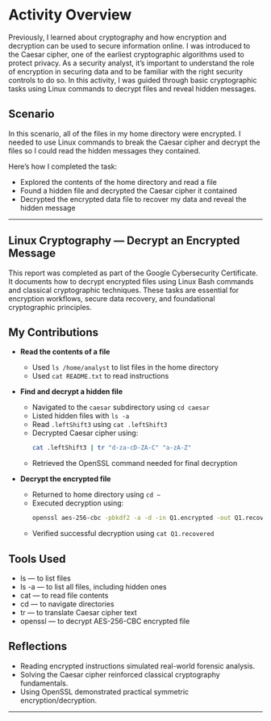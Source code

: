 # Activity Overview

Previously, I learned about cryptography and how encryption and decryption can be used to secure information online. I was introduced to the Caesar cipher, one of the earliest cryptographic algorithms used to protect privacy. As a security analyst, it’s important to understand the role of encryption in securing data and to be familiar with the right security controls to do so. In this activity, I was guided through basic cryptographic tasks using Linux commands to decrypt files and reveal hidden messages.

## Scenario

In this scenario, all of the files in my home directory were encrypted. I needed to use Linux commands to break the Caesar cipher and decrypt the files so I could read the hidden messages they contained.

Here’s how I completed the task:
- Explored the contents of the home directory and read a file
- Found a hidden file and decrypted the Caesar cipher it contained
- Decrypted the encrypted data file to recover my data and reveal the hidden message

---
## Linux Cryptography — Decrypt an Encrypted Message

This report was completed as part of the Google Cybersecurity Certificate. It documents how to decrypt encrypted files using Linux Bash commands and classical cryptographic techniques. These tasks are essential for encryption workflows, secure data recovery, and foundational cryptographic principles.

## My Contributions

- **Read the contents of a file**
  - Used `ls /home/analyst` to list files in the home directory
  - Used `cat README.txt` to read instructions

- **Find and decrypt a hidden file**
  - Navigated to the `caesar` subdirectory using `cd caesar`
  - Listed hidden files with `ls -a`
  - Read `.leftShift3` using `cat .leftShift3`
  - Decrypted Caesar cipher using:
    ```bash
    cat .leftShift3 | tr "d-za-cD-ZA-C" "a-zA-Z"
    ```
  - Retrieved the OpenSSL command needed for final decryption

- **Decrypt the encrypted file**
  - Returned to home directory using `cd ~`
  - Executed decryption using:
    ```bash
    openssl aes-256-cbc -pbkdf2 -a -d -in Q1.encrypted -out Q1.recovered -k ettubrute
    ```
  - Verified successful decryption using `cat Q1.recovered`

## Tools Used

- ls — to list files
- ls -a — to list all files, including hidden ones
- cat — to read file contents
- cd — to navigate directories
- tr — to translate Caesar cipher text
- openssl — to decrypt AES-256-CBC encrypted file

## Reflections

- Reading encrypted instructions simulated real-world forensic analysis.
- Solving the Caesar cipher reinforced classical cryptography fundamentals.
- Using OpenSSL demonstrated practical symmetric encryption/decryption.

---
